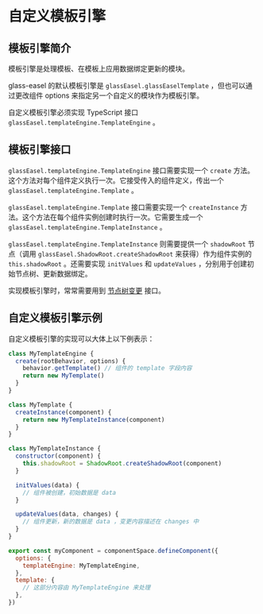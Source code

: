 # 自定义模板引擎

## 模板引擎简介

模板引擎是处理模板、在模板上应用数据绑定更新的模块。

glass-easel 的默认模板引擎是 `glassEasel.glassEaselTemplate` ，但也可以通过更改组件 options 来指定另一个自定义的模块作为模板引擎。

自定义模板引擎必须实现 TypeScript 接口 `glassEasel.templateEngine.TemplateEngine` 。

## 模板引擎接口

`glassEasel.templateEngine.TemplateEngine` 接口需要实现一个 `create` 方法。这个方法对每个组件定义执行一次。它接受传入的组件定义，传出一个 `glassEasel.templateEngine.Template` 。

`glassEasel.templateEngine.Template` 接口需要实现一个 `createInstance` 方法。这个方法在每个组件实例创建时执行一次。它需要生成一个 `glassEasel.templateEngine.TemplateInstance` 。

`glassEasel.templateEngine.TemplateInstance` 则需要提供一个 `shadowRoot` 节点（调用 `glassEasel.ShadowRoot.createShadowRoot` 来获得）作为组件实例的 `this.shadowRoot` 。还需要实现 `initValues` 和 `updateValues` ，分别用于创建初始节点树、更新数据绑定。

实现模板引擎时，常常需要用到 [节点树变更](../tree/node_tree_modification.md) 接口。

## 自定义模板引擎示例

自定义模板引擎的实现可以大体上以下例表示：

```js
class MyTemplateEngine {
  create(rootBehavior, options) {
    behavior.getTemplate() // 组件的 template 字段内容
    return new MyTemplate()
  }
}

class MyTemplate {
  createInstance(component) {
    return new MyTemplateInstance(component)
  }
}

class MyTemplateInstance {
  constructor(component) {
    this.shadowRoot = ShadowRoot.createShadowRoot(component)
  }

  initValues(data) {
    // 组件被创建，初始数据是 data
  }

  updateValues(data, changes) {
    // 组件更新，新的数据是 data ，变更内容描述在 changes 中
  }
}

export const myComponent = componentSpace.defineComponent({
  options: {
    templateEngine: MyTemplateEngine,
  },
  template: {
    // 这部分内容由 MyTemplateEngine 来处理
  },
})
```
